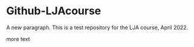 # Github-LJAcourse

A new paragraph.
This is a test repository for the LJA course, April 2022.

more text